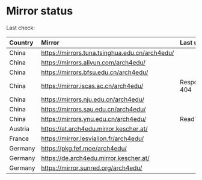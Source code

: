 <script src="./time.js"></script>
# Mirror status
Last check: <script type="text/javascript">localize(1685783731.6701615);</script>

|Country|Mirror|Last update|
|:------|:-----|:----------|
|China|https://mirrors.tuna.tsinghua.edu.cn/arch4edu/|<script type="text/javascript">localize(1685773810);</script>|
|China|https://mirrors.aliyun.com/arch4edu/|<script type="text/javascript">localize(1685644418);</script>|
|China|https://mirrors.bfsu.edu.cn/arch4edu/|<script type="text/javascript">localize(1685730646);</script>|
|China|https://mirror.iscas.ac.cn/arch4edu/|Response 404|
|China|https://mirrors.nju.edu.cn/arch4edu/|<script type="text/javascript">localize(1685730646);</script>|
|China|https://mirrors.sau.edu.cn/arch4edu/|<script type="text/javascript">localize(1673850842);</script>|
|China|https://mirrors.ynu.edu.cn/arch4edu/|ReadTimeout|
|Austria|https://at.arch4edu.mirror.kescher.at/|<script type="text/javascript">localize(1685730646);</script>|
|France|https://mirror.lesviallon.fr/arch4edu/|<script type="text/javascript">localize(1685730646);</script>|
|Germany|https://pkg.fef.moe/arch4edu/|<script type="text/javascript">localize(1685730646);</script>|
|Germany|https://de.arch4edu.mirror.kescher.at/|<script type="text/javascript">localize(1685730646);</script>|
|Germany|https://mirror.sunred.org/arch4edu/|<script type="text/javascript">localize(1685730646);</script>|

<script src="./tablefilter/tablefilter.js"></script>
<script src="./table.js"></script>